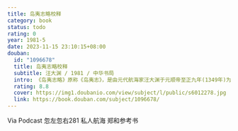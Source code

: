 ```yaml
---
title: 岛夷志略校释
category: book
status: todo
rating: 0
year: 1981-5
date: 2023-11-15 23:10:15+08:00
douban:
  id: "1096678"
  title: 岛夷志略校释
  subtitle: 汪大渊 / 1981 / 中华书局
  intro: 《岛夷志略》原称《岛夷志》，是由元代航海家汪大渊于元顺帝至正九年(1349年)为当时市舶司所在地清源县(今天泉州)的县志(《清源续志》)所着的附录。《岛夷志略》记述汪大渊在1330年和1337年二度飘洋过海亲身经历的南洋和西洋二百多个地方的地理、风土、物产，是一部重要的中外交通史文献。本书为该著作之校释本。采用了《四库全书》文津阁本做为底本，同时以龙氏《寰宇通志》刊本。
  rating: 8.8
  cover: https://img1.doubanio.com/view/subject/l/public/s6012278.jpg
  link: https://book.douban.com/subject/1096678/
---
```


Via Podcast 忽左忽右281 私人航海 郑和参考书
